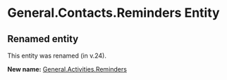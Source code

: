 # General.Contacts.Reminders Entity

## Renamed entity

This entity was renamed (in v.24).

**New name:** [General.Activities.Reminders](General.Activities.Reminders.md)
